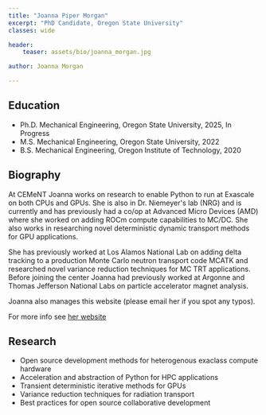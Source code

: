 ```yaml
---
title: "Joanna Piper Morgan"
excerpt: "PhD Candidate, Oregon State University"
classes: wide

header:
    teaser: assets/bio/joanna_morgan.jpg

author: Joanna Morgan

---
```


## Education

* Ph.D. Mechanical Engineering, Oregon State University, 2025, In Progress
* M.S. Mechanical Engineering, Oregon State University, 2022
* B.S. Mechanical Engineering, Oregon Institute of Technology, 2020

## Biography

At CEMeNT Joanna works on research to enable Python to run at Exascale on both CPUs and GPUs. She is also in Dr. Niemeyer's lab (NRG) and is currently and has previously had a co/op at Advanced Micro Devices (AMD) where she worked on adding ROCm compute capabilities to MC/DC. She also works in researching novel deterministic dynamic transport methods for GPU applications.

She has previously worked at Los Alamos National Lab on adding delta tracking to a production Monte Carlo neutron transport code MCATK and researched novel variance reduction techniques for MC TRT applications. Before joining the center Joanna had previously worked at Argonne and Thomas Jefferson National Labs on particle accelerator magnet analysis. 

Joanna also manages this website (please email her if you spot any typos).

For more info see [her website](https://jpmorgan98.github.io/)

## Research

* Open source development methods for heterogenous exaclass compute hardware
* Acceleration and abstraction of Python for HPC applications
* Transient deterministic iterative methods for GPUs
* Variance reduction techniques for radiation transport
* Best practices for open source collaborative development